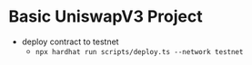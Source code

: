# Basic UniswapV3 Project
- deploy contract to testnet
  - `npx hardhat run scripts/deploy.ts --network testnet`